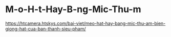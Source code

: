 # M-o-H-t-Hay-B-ng-Mic-Thu-m
https://htcamera.htskys.com/bai-viet/meo-hat-hay-bang-mic-thu-am-bien-giong-hat-cua-ban-thanh-sieu-pham/
